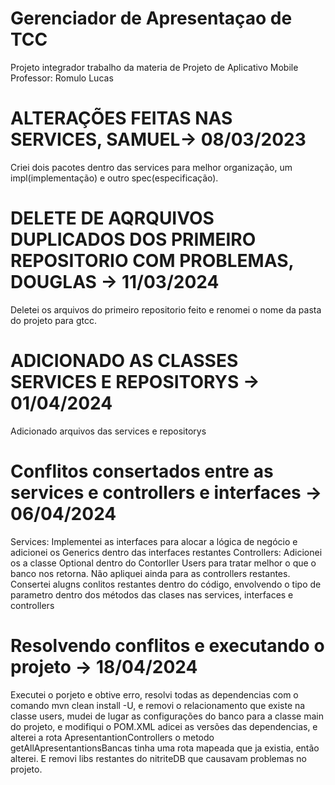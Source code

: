 # Gerenciador de Apresentaçao de TCC
Projeto integrador
trabalho da materia de Projeto de Aplicativo Mobile
Professor:
  Romulo
  Lucas

# ALTERAÇÕES FEITAS NAS SERVICES, SAMUEL-> 08/03/2023
Criei dois pacotes dentro das services para melhor organização, um impl(implementação) e outro spec(especificação).

# DELETE DE AQRQUIVOS DUPLICADOS DOS PRIMEIRO REPOSITORIO COM PROBLEMAS, DOUGLAS -> 11/03/2024
Deletei os arquivos do primeiro repositorio feito e renomei o nome da pasta do projeto para gtcc.

# ADICIONADO AS CLASSES SERVICES E REPOSITORYS -> 01/04/2024
Adicionado arquivos das services e repositorys


# Conflitos consertados entre as services e controllers e interfaces  -> 06/04/2024
Services: Implementei as interfaces para alocar a lógica de negócio e adicionei os Generics dentro das interfaces restantes 
Controllers: Adicionei os a classe Optional dentro do Contorller Users para tratar melhor o que o banco nos retorna. Não apliquei ainda para as controllers restantes.    
Consertei alugns conlitos restantes dentro do código, envolvendo o tipo de parametro dentro dos métodos das clases nas services, interfaces e controllers

# Resolvendo conflitos e executando o projeto -> 18/04/2024
Executei o porjeto e obtive erro, resolvi todas as dependencias com o comando mvn clean install -U, e removi o relacionamento que existe na classe users, 
mudei de lugar as configurações do banco para a classe main do projeto, e modifiqui o POM.XML adicei as versões das dependencias, e alterei a rota ApresentantionControllers o metodo 
getAllApresentantionsBancas tinha uma rota mapeada que ja existia, então alterei. 
E removi libs restantes do nitriteDB que causavam problemas no projeto.
